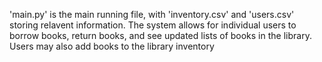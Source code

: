 'main.py' is the main running file, with 'inventory.csv' and 'users.csv' storing relavent information.
The system allows for individual users to borrow books, return books, and see updated lists of books in the library. 
Users may also add books to the library inventory
